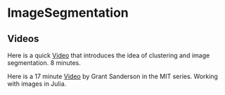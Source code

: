 # ImageSegmentation

## Videos
Here is a quick [Video](https://www.youtube.com/watch?v=yR7k19YBqiw) that introduces the idea of clustering and image segmentation. 8 minutes.<br>

Here is a 17 minute [Video](https://www.youtube.com/watch?v=DGojI9xcCfg) by Grant Sanderson in the MIT series. Working with images in Julia.

